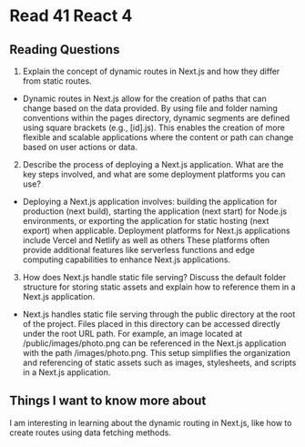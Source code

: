 # Read 41 React 4

## Reading Questions
1. Explain the concept of dynamic routes in Next.js and how they differ from static routes.
* Dynamic routes in Next.js allow for the creation of paths that can change based on the data provided. By using file and folder naming conventions within the pages directory, dynamic segments are defined using square brackets (e.g., [id].js). This enables the creation of more flexible and scalable applications where the content or path can change based on user actions or data.

2. Describe the process of deploying a Next.js application. What are the key steps involved, and what are some deployment platforms you can use?
* Deploying a Next.js application involves: building the application for production (next build), starting the application (next start) for Node.js environments, or exporting the application for static hosting (next export) when applicable. Deployment platforms for Next.js applications include Vercel and Netlify as well as others These platforms often provide additional features like serverless functions and edge computing capabilities to enhance Next.js applications.

3. How does Next.js handle static file serving? Discuss the default folder structure for storing static assets and explain how to reference them in a Next.js application.
* Next.js handles static file serving through the public directory at the root of the project. Files placed in this directory can be accessed directly under the root URL path. For example, an image located at /public/images/photo.png can be referenced in the Next.js application with the path /images/photo.png. This setup simplifies the organization and referencing of static assets such as images, stylesheets, and scripts in a Next.js application.

## Things I want to know more about
I am interesting in learning about the dynamic routing in Next.js, like how to create routes using data fetching methods. 